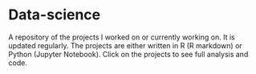 # Data-science
A repository of the projects I worked on or currently working on. It is updated regularly. The projects are either written in R (R markdown) or Python (Jupyter Notebook). Click on the projects to see full analysis and code.
